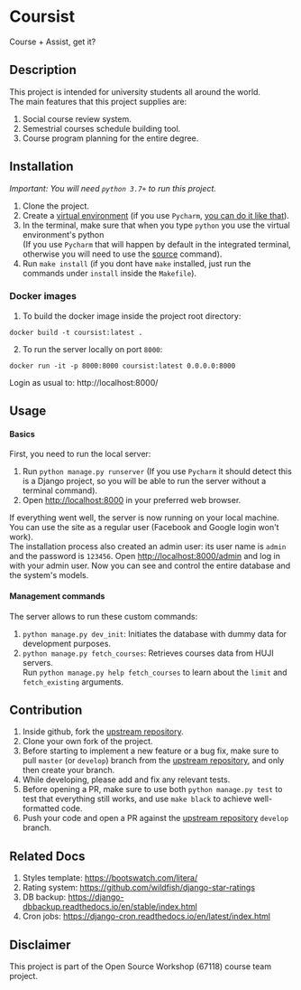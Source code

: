 # Coursist
Course + Assist, get it?

## Description
This project is intended for university students all around the world.<br>
The main features that this project supplies are:
1. Social course review system.
1. Semestrial courses schedule building tool.
1. Course program planning for the entire degree.

## Installation
*Important: You will need `python 3.7+` to run this project.*
1. Clone the project.
1. Create a [virtual environment](https://docs.python.org/3/tutorial/venv.html)
(if you use `Pycharm`, [you can do it like that](https://www.jetbrains.com/help/pycharm/creating-virtual-environment.html)). 
1. In the terminal, make sure that when you type `python` you use the virtual environment's python<br>
(If you use `Pycharm` that will happen by default in the integrated terminal, otherwise you will need to
use the [source](https://docs.python.org/3/tutorial/venv.html) command).
1. Run `make install` (if you dont have `make` installed, just run the commands under `install` inside the `Makefile`).


### Docker images
1. To build the docker image inside the project root directory:
```shell
docker build -t coursist:latest .
```

2. To run the server locally on port `8000`:
```shell
docker run -it -p 8000:8000 coursist:latest 0.0.0.0:8000
```
Login as usual to: http://localhost:8000/

## Usage
#### Basics
First, you need to run the local server:
1. Run `python manage.py runserver` (If you use `Pycharm` it should detect this is a Django project,
so you will be able to run the server without a terminal command).
1. Open [http://localhost:8000](http://localhost:8000) in your preferred web browser.

If everything went well, the server is now running on your local machine.
You can use the site as a regular user (Facebook and Google login won't work).<br>
The installation process also created an admin user: its user name is `admin` and the password is `123456`.
Open [http://localhost:8000/admin](http://localhost:8000/admin) and log in with your admin user.
Now you can see and control the entire database and the system's models.

#### Management commands
The server allows to run these custom commands:
1. `python manage.py dev_init`: Initiates the database with dummy data for development purposes.
1. `python manage.py fetch_courses`: Retrieves courses data from HUJI servers.<br>
Run `python manage.py help fetch_courses` to learn about the `limit` and `fetch_existing` arguments.

## Contribution
1. Inside github, fork the [upstream repository](https://github.com/asaf-kali/coursist).
1. Clone your own fork of the project.
1. Before starting to implement a new feature or a bug fix, make sure to pull `master` (or `develop`) branch
from the [upstream repository](https://github.com/asaf-kali/coursist), and only then create your branch.
1. While developing, please add and fix any relevant tests.
1. Before opening a PR, make sure to use both `python manage.py test` to test that everything still works,
and use `make black` to achieve well-formatted code.
1. Push your code and open a PR against the [upstream repository](https://github.com/asaf-kali/coursist)
`develop` branch. 

## Related Docs
1. Styles template: https://bootswatch.com/litera/
1. Rating system: https://github.com/wildfish/django-star-ratings
1. DB backup: https://django-dbbackup.readthedocs.io/en/stable/index.html
1. Cron jobs: https://django-cron.readthedocs.io/en/latest/index.html

## Disclaimer
This project is part of the Open Source Workshop (67118) course team project.
